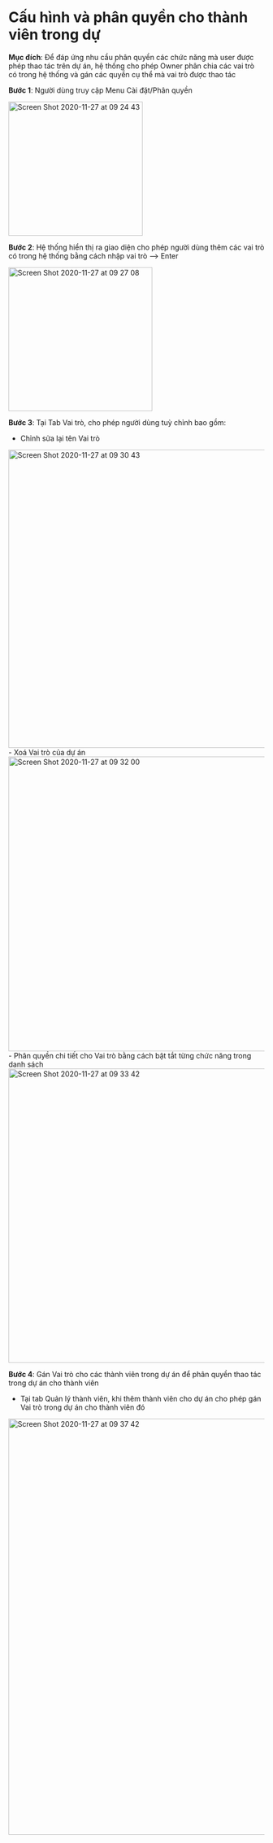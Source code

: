 # Cấu hình và phân quyền cho thành viên trong dự 

**Mục đích**: Để đáp ứng nhu cầu phân quyền các chức năng mà user được phép thao tác trên dự án, hệ thống cho phép Owner phân chia các vai trò có trong hệ thống và gán các quyền cụ thể mà vai trò được thao tác

**Bước 1**: Người dùng truy cập Menu Cài đặt/Phân quyền

<img width="264" alt="Screen Shot 2020-11-27 at 09 24 43" src="https://user-images.githubusercontent.com/73808891/100403829-76b71300-3092-11eb-977d-350eca65d0a3.png">

**Bước 2**: Hệ thống hiển thị ra giao diện cho phép người dùng thêm các vai trò có trong hệ thống bằng cách nhập vai trò --> Enter

 <img width="283" alt="Screen Shot 2020-11-27 at 09 27 08" src="https://user-images.githubusercontent.com/73808891/100403967-d1506f00-3092-11eb-86c2-0b4ff619e6c6.png">
 
**Bước 3**: Tại Tab Vai trò, cho phép người dùng tuỳ chỉnh bao gồm:

- Chỉnh sửa lại tên Vai trò 
<img width="587" alt="Screen Shot 2020-11-27 at 09 30 43" src="https://user-images.githubusercontent.com/73808891/100404166-4cb22080-3093-11eb-9416-836d0763b640.png">
- Xoá Vai trò của dự án
<img width="580" alt="Screen Shot 2020-11-27 at 09 32 00" src="https://user-images.githubusercontent.com/73808891/100404223-7703de00-3093-11eb-8493-a60ca480ac59.png">
- Phân quyền chi tiết cho Vai trò bằng cách bật tắt từng chức năng trong danh sách
<img width="579" alt="Screen Shot 2020-11-27 at 09 33 42" src="https://user-images.githubusercontent.com/73808891/100404313-af0b2100-3093-11eb-8d0f-8462c8c68656.png">

**Bước 4**: Gán Vai trò cho các thành viên trong dự án để phân quyền thao tác trong dự án cho thành viên

- Tại tab  Quản lý thành viên, khi thêm thành viên cho dự án cho phép gán Vai trò trong dự án cho thành viên đó

<img width="819" alt="Screen Shot 2020-11-27 at 09 37 42" src="https://user-images.githubusercontent.com/73808891/100404563-453f4700-3094-11eb-84e2-6395b4edf619.png">
